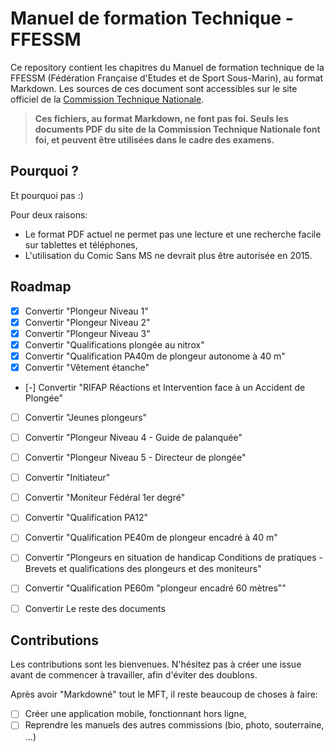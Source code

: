 # Manuel de formation Technique - FFESSM

Ce repository contient les chapitres du Manuel de formation technique de la FFESSM (Fédération Française d'Etudes et de Sport Sous-Marin), au format Markdown. Les sources de ces document sont accessibles sur le site officiel de la [Commission Technique Nationale](http://www.ffessm.fr/pages_manuel.asp).

> **Ces fichiers, au format Markdown, ne font pas foi. Seuls les documents PDF du site de la Commission Technique Nationale font foi, et peuvent être utilisées dans le cadre des examens.**

## Pourquoi ?

Et pourquoi pas :)

Pour deux raisons: 
- Le format PDF actuel ne permet pas une lecture et une recherche facile sur tablettes et téléphones,
- L'utilisation du Comic Sans MS ne devrait plus être autorisée en 2015.

## Roadmap

- [x] Convertir "Plongeur Niveau 1"
- [x] Convertir "Plongeur Niveau 2"
- [x] Convertir "Plongeur Niveau 3"
- [x] Convertir "Qualifications plongée au nitrox"
- [x] Convertir "Qualification PA40m de plongeur autonome à 40 m"
- [x] Convertir "Vêtement étanche" 
- [-] Convertir "RIFAP Réactions et Intervention face à un Accident de Plongée"
- [ ] Convertir "Jeunes plongeurs"
- [ ] Convertir "Plongeur Niveau 4 - Guide de palanquée"
- [ ] Convertir "Plongeur Niveau 5 - Directeur de plongée"
- [ ] Convertir "Initiateur"
- [ ] Convertir "Moniteur Fédéral 1er degré"
- [ ] Convertir "Qualification PA12"
- [ ] Convertir "Qualification PE40m de plongeur encadré à 40 m"
- [ ] Convertir "Plongeurs en situation de handicap Conditions de pratiques - Brevets et qualifications des plongeurs et des moniteurs"
- [ ] Convertir "Qualification PE60m "plongeur encadré 60 mètres""
- [ ] Convertir Le reste des documents


## Contributions

Les contributions sont les bienvenues. N'hésitez pas à créer une issue avant de commencer à travailler, afin d'éviter des doublons.

Après avoir "Markdowné" tout le MFT, il reste beaucoup de choses à faire: 

- [ ] Créer une application mobile, fonctionnant hors ligne,
- [ ] Reprendre les manuels des autres commissions (bio, photo, souterraine, ...)
